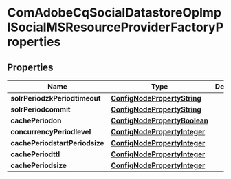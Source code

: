 
# ComAdobeCqSocialDatastoreOpImplSocialMSResourceProviderFactoryProperties

## Properties
Name | Type | Description | Notes
------------ | ------------- | ------------- | -------------
**solrPeriodzkPeriodtimeout** | [**ConfigNodePropertyString**](ConfigNodePropertyString.md) |  |  [optional]
**solrPeriodcommit** | [**ConfigNodePropertyString**](ConfigNodePropertyString.md) |  |  [optional]
**cachePeriodon** | [**ConfigNodePropertyBoolean**](ConfigNodePropertyBoolean.md) |  |  [optional]
**concurrencyPeriodlevel** | [**ConfigNodePropertyInteger**](ConfigNodePropertyInteger.md) |  |  [optional]
**cachePeriodstartPeriodsize** | [**ConfigNodePropertyInteger**](ConfigNodePropertyInteger.md) |  |  [optional]
**cachePeriodttl** | [**ConfigNodePropertyInteger**](ConfigNodePropertyInteger.md) |  |  [optional]
**cachePeriodsize** | [**ConfigNodePropertyInteger**](ConfigNodePropertyInteger.md) |  |  [optional]



